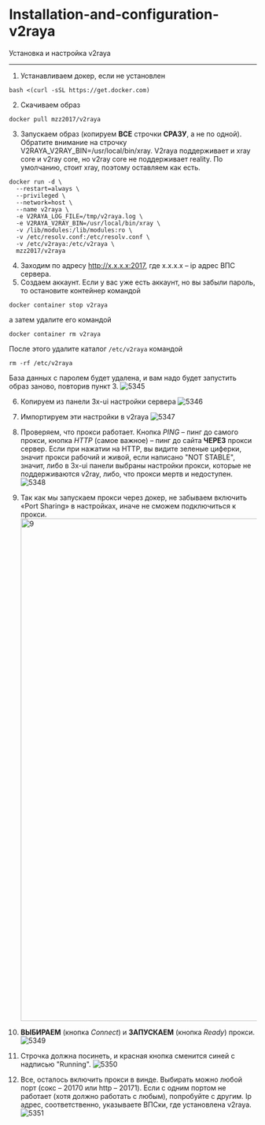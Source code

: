 # Installation-and-configuration-v2raya
Установка и настройка v2raya
***
1.	Устанавливаем докер, если не установлен
```
bash <(curl -sSL https://get.docker.com)
```
2.	Скачиваем образ
```
docker pull mzz2017/v2raya
```
3.	Запускаем образ (копируем **ВСЕ** строчки **СРАЗУ**, а не по одной). Обратите внимание на строчку V2RAYA_V2RAY_BIN=/usr/local/bin/xray. V2raya поддерживает и xray core и v2ray core, но v2ray core не поддерживает reality. По умолчанию, стоит xray, поэтому оставляем как есть.
```
docker run -d \
  --restart=always \
  --privileged \
  --network=host \
  --name v2raya \
  -e V2RAYA_LOG_FILE=/tmp/v2raya.log \
  -e V2RAYA_V2RAY_BIN=/usr/local/bin/xray \
  -v /lib/modules:/lib/modules:ro \
  -v /etc/resolv.conf:/etc/resolv.conf \
  -v /etc/v2raya:/etc/v2raya \
  mzz2017/v2raya
```
4.	Заходим по адресу http://x.x.x.x:2017, где x.x.x.x – ip адрес ВПС сервера.
5.	Создаем аккаунт. Если у вас уже есть аккаунт, но вы забыли пароль, то остановите контейнер командой
```
docker container stop v2raya
```
а затем удалите его командой
```
docker container rm v2raya
```
После этого удалите каталог ```/etc/v2raya``` командой
```
rm -rf /etc/v2raya
```
База данных с паролем будет удалена, и вам надо будет запустить образ заново, повторив пункт 3.
![5345](https://github.com/user-attachments/assets/c202970a-7c9f-4a17-9a94-095b6b94a399)

6.	Копируем из панели 3x-ui настройки сервера
![5346](https://github.com/user-attachments/assets/10e5b8c1-456e-42d1-87c1-8bb9dd17d936)

7.	Импортируем эти настройки в v2raya
![5347](https://github.com/user-attachments/assets/670f4ada-a91a-418c-9268-0090f1bc7fc4)

8.	Проверяем, что прокси работает. Кнопка *PING* – пинг до самого прокси, кнопка *HTTP* (самое важное) – пинг до сайта **ЧЕРЕЗ** прокси сервер. Если при нажатии на HTTP, вы видите зеленые циферки, значит прокси рабочий и живой, если написано "NOT STABLE", значит, либо в 3x-ui панели выбраны настройки прокси, которые не поддерживаются v2ray, либо, что прокси мертв и недоступен.
![5348](https://github.com/user-attachments/assets/993800e2-f3e8-4536-9b53-8dc181d0689a)

9.	Так как мы запускаем прокси через докер, не забываем включить «Port Sharing» в настройках, иначе не сможем подключиться к прокси.
    <img width="1020" alt="9" src="https://github.com/user-attachments/assets/abc43e08-049b-496c-908c-6bce183cb1a8" />

10.	**ВЫБИРАЕМ** (кнопка *Connect*) и **ЗАПУСКАЕМ** (кнопка *Ready*) прокси.
![5349](https://github.com/user-attachments/assets/dbc0d94d-4c34-40dd-b412-c1df8769b4f6)

11. Строчка должна посинеть, и красная кнопка сменится синей с надписью "Running".
![5350](https://github.com/user-attachments/assets/6ddb5dac-aac8-4fb3-9fe6-a187cb097a5c)

12.	Все, осталось включить прокси в винде. Выбирать можно любой порт (сокс – 20170 или http – 20171). Если с одним портом не работает (хотя должно работать с любым), попробуйте с другим. Ip адрес, соответственно, указываете ВПСки, где установлена v2raya.
![5351](https://github.com/user-attachments/assets/90bde3a1-9bbe-4fe3-8f31-c4bfc8d7d5b6)

